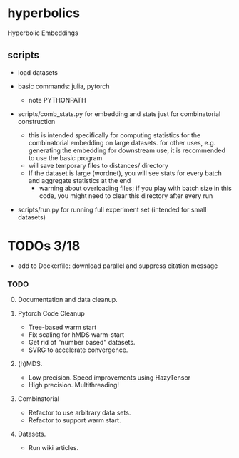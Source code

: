 # hyperbolics
Hyperbolic Embeddings 


## scripts
* load datasets

* basic commands: julia, pytorch
    * note PYTHONPATH

* scripts/comb_stats.py for embedding and stats just for combinatorial construction
    * this is intended specifically for computing statistics for the combinatorial embedding on large datasets. for other uses, e.g. generating the embedding for downstream use, it is recommended to use the basic program
    * will save temporary files to distances/ directory
    * If the dataset is large (wordnet), you will see stats for every batch and aggregate statistics at the end
        * warning about overloading files; if you play with batch size in this code, you might need to clear this directory after every run

* scripts/run.py for running full experiment set (intended for small datasets)


# TODOs 3/18
* add to Dockerfile: download parallel and suppress citation message


### TODO
0. Documentation and data cleanup.

1. Pytorch Code Cleanup
   * Tree-based warm start
   * Fix scaling for hMDS warm-start
   * Get rid of "number based" datasets.
   * SVRG to accelerate convergence.
   
2. (h)MDS.
   * Low precision. Speed improvements using HazyTensor
   * High precision. Multithreading!

3. Combinatorial
   * Refactor to use arbitrary data sets.
   * Refactor to support warm start.

4. Datasets.
   * Run wiki articles.

